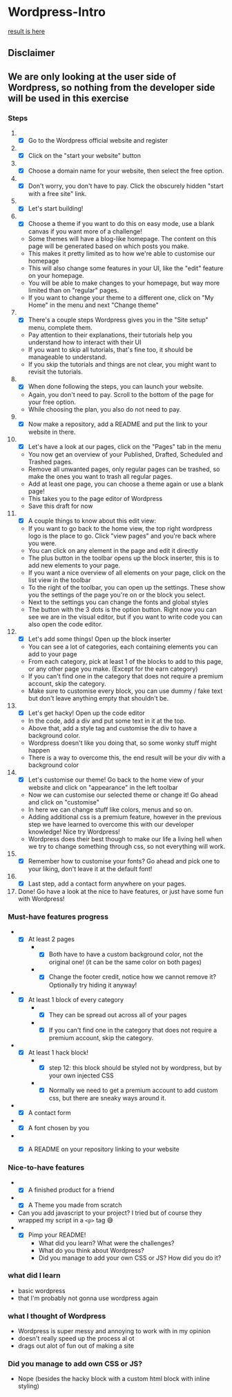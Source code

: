 # Wordpress-Intro

[result is here](https://mayaneo.wordpress.com/)

## Disclaimer
We are only looking at the user side of Wordpress, so nothing from the developer side will be used in this exercise
---

### Steps
1. -[x] Go to the Wordpress official website and register
2. -[x] Click on the "start your website" button
3. -[x] Choose a domain name for your website, then select the free option.
4. -[x] Don't worry, you don't have to pay. Click the obscurely hidden "start with a free site" link.
5. -[x] Let's start building!
6. -[x] Choose a theme if you want to do this on easy mode, use a blank canvas if you want more of a challenge!
    - Some themes will have a blog-like homepage. The content on this page will be generated based on which posts you make.
    - This makes it pretty limited as to how we're able to customise our homepage
    - This will also change some features in your UI, like the "edit" feature on your homepage.
    - You will be able to make changes to your homepage, but way more limited than on "regular" pages.
    - If you want to change your theme to a different one, click on "My Home" in the menu and next "Change theme"
7. -[x] There's a couple steps Wordpress gives you in the "Site setup" menu, complete them.
    - Pay attention to their explanations, their tutorials help you understand how to interact with their UI
    - If you want to skip all tutorials, that's fine too, it should be manageable to understand.
    - If you skip the tutorials and things are not clear, you might want to revisit the tutorials.
8. -[x] When done following the steps, you can launch your website.
    - Again, you don't need to pay. Scroll to the bottom of the page for your free option.
    - While choosing the plan, you also do not need to pay.
9. -[x] Now make a repository, add a README and put the link to your website in there.
10. -[x] Let's have a look at our pages, click on the "Pages" tab in the menu
    - You now get an overview of your Published, Drafted, Scheduled and Trashed pages.
    - Remove all unwanted pages, only regular pages can be trashed, so make the ones you want to trash all regular pages.
    - Add at least one page, you can choose a theme again or use a blank page!
    - This takes you to the page editor of Wordpress
    - Save this draft for now
11. -[x] A couple things to know about this edit view:
    - If you want to go back to the home view, the top right wordpress logo is the place to go. Click "view pages" and you're back where you were.
    - You can click on any element in the page and edit it directly
    - The plus button in the toolbar opens up the block inserter, this is to add new elements to your page.
    - If you want a nice overview of all elements on your page, click on the list view in the toolbar
    - To the right of the toolbar, you can open up the settings. These show you the settings of the page you're on or the block you select.
    - Next to the settings you can change the fonts and global styles
    - The button with the 3 dots is the option button. Right now you can see we are in the visual editor, but if you want to write code you can also open the code editor.
12. -[x] Let's add some things! Open up the block inserter
    - You can see a lot of categories, each containing elements you can add to your page
    - From each category, pick at least 1 of the blocks to add to this page, or any other page you make. (Except for the earn category)
    - If you can't find one in the category that does not require a premium account, skip the category.
    - Make sure to customise every block, you can use dummy / fake text but don't leave anything empty that shouldn't be.
13. -[x] Let's get hacky! Open up the code editor
    - In the code, add a div and put some text in it at the top.
    - Above that, add a style tag and customise the div to have a background color.
    - Wordpress doesn't like you doing that, so some wonky stuff might happen
    - There is a way to overcome this, the end result will be your div with a background color
14. -[x] Let's customise our theme! Go back to the home view of your website and click on "appearance" in the left toolbar
    - Now we can customise our selected theme or change it! Go ahead and click on "customise"
    - In here we can change stuff like colors, menus and so on.
    - Adding additional css is a premium feature, however in the previous step we have learned to overcome this with our developer knowledge! Nice try Wordpress!
    - Wordpress does their best though to make our life a living hell when we try to change something through css, so not everything will work.
15. -[x]  Remember how to customise your fonts? Go ahead and pick one to your liking, don't leave it at the default font!
16. -[x] Last step, add a contact form anywhere on your pages.
17. Done! Go have a look at the nice to have features, or just have some fun with Wordpress!

### Must-have features progress

- -[x] At least 2 pages
    - -[x] Both have to have a custom background color, not the original one! (it can be the same color on both pages)
    - -[x] Change the footer credit, notice how we cannot remove it? Optionally try hiding it anyway!
- -[x] At least 1 block of every category
    - -[x] They can be spread out across all of your pages
    - -[x] If you can't find one in the category that does not require a premium account, skip the category.
- -[x] At least 1 hack block!
    - -[x]  step 12: this block should be styled not by wordpress, but by your own injected CSS
    - -[x] Normally we need to get a premium account to add custom css, but there are sneaky ways around it.
- -[x] A contact form
- -[x] A font chosen by you
- -[x] A README on your repository linking to your website


### Nice-to-have features

- -[x]  A finished product for a friend
- -[x]  A Theme you made from scratch
- Can you add javascript to your project? I tried but of course they wrapped my script in a `<p>` tag 😅
- -[x] Pimp your README!
    - What did you learn? What were the challenges?
    - What do you think about Wordpress?
    - Did you manage to add your own CSS or JS? How did you do it?



### what did I learn
- basic wordpress
- that I'm probably not gonna use wordpress again

### what I thought of Wordpress
- Wordpress is super messy and annoying to work with in my opinion
- doesn't really speed up the process al ot
- drags out alot of fun out of making a site


### Did you manage to add own CSS or JS?
- Nope (besides the hacky block with a custom html block with inline styling)